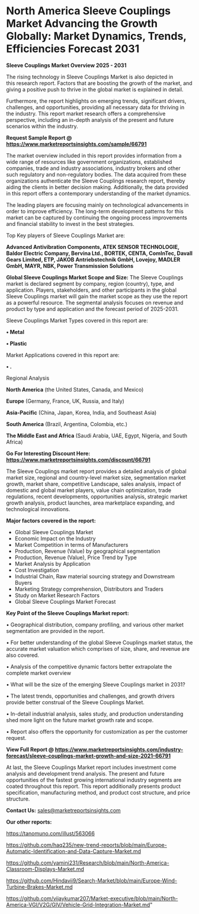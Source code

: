 # North America Sleeve Couplings Market Advancing the Growth Globally: Market Dynamics, Trends, Efficiencies Forecast 2031

<Strong> Sleeve Couplings Market Overview 2025 - 2031</strong>

The rising technology in Sleeve Couplings Market is also depicted in this research report. Factors that are boosting the growth of the market, and giving a positive push to thrive in the global market is explained in detail.

Furthermore, the report highlights on emerging trends, significant drivers, challenges, and opportunities, providing all necessary data for thriving in the industry. This report market research offers a comprehensive perspective, including an in-depth analysis of the present and future scenarios within the industry.

<strong>Request Sample Report @ <a href=https://www.marketreportsinsights.com/sample/66791>https://www.marketreportsinsights.com/sample/66791</a></strong>

The market overview included in this report provides information from a wide range of resources like government organizations, established companies, trade and industry associations, industry brokers and other such regulatory and non-regulatory bodies. The data acquired from these organizations authenticate the Sleeve Couplings research report, thereby aiding the clients in better decision making. Additionally, the data provided in this report offers a contemporary understanding of the market dynamics.

The leading players are focusing mainly on technological advancements in order to improve efficiency. The long-term development patterns for this market can be captured by continuing the ongoing process improvements and financial stability to invest in the best strategies.

Top Key players of Sleeve Couplings Market are:

<strong>Advanced Antivibration Components, ATEK SENSOR TECHNOLOGIE, Baldor Electric Company, Bervina Ltd., BORTEK, CENTA, ComInTec, Davall Gears Limited, ETP, JAKOB Antriebstechnik GmbH, Lovejoy, MADLER GmbH, MAYR, NBK, Power Transmission Solutions</strong>

<strong><b>Global Sleeve Couplings Market Scope and Size:</b></strong>
The Sleeve Couplings market is declared segment by company, region (country), type, and application. Players, stakeholders, and other participants in the global Sleeve Couplings market will gain the market scope as they use the report as a powerful resource. The segmental analysis focuses on revenue and product by type and application and the forecast period of 2025-2031.

Sleeve Couplings Market Types covered in this report are:

<strong>• Metal

• Plastic</strong>

Market Applications covered in this report are:

<strong>• .</strong> 

Regional Analysis

<strong>North America</strong> (the United States, Canada, and Mexico)

<strong>Europe</strong> (Germany, France, UK, Russia, and Italy)

<strong>Asia-Pacific</strong> (China, Japan, Korea, India, and Southeast Asia)

<strong>South America</strong> (Brazil, Argentina, Colombia, etc.)

<strong>The Middle East and Africa</strong> (Saudi Arabia, UAE, Egypt, Nigeria, and South Africa)

<strong>Go For Interesting Discount Here: <a href=https://www.marketreportsinsights.com/discount/66791>https://www.marketreportsinsights.com/discount/66791</a></strong>

The Sleeve Couplings market report provides a detailed analysis of global market size, regional and country-level market size, segmentation market growth, market share, competitive Landscape, sales analysis, impact of domestic and global market players, value chain optimization, trade regulations, recent developments, opportunities analysis, strategic market growth analysis, product launches, area marketplace expanding, and technological innovations.

<strong><b>Major factors covered in the report:</b></strong>
<ul>
  <li>Global Sleeve Couplings Market </li>
  <li>Economic Impact on the Industry</li>
  <li>Market Competition in terms of Manufacturers</li>
  <li>Production, Revenue (Value) by geographical segmentation</li>
  <li>Production, Revenue (Value), Price Trend by Type</li>
  <li>Market Analysis by Application</li>
  <li>Cost Investigation</li>
  <li>Industrial Chain, Raw material sourcing strategy and Downstream Buyers</li>
  <li>Marketing Strategy comprehension, Distributors and Traders</li>
  <li>Study on Market Research Factors</li>
  <li>Global Sleeve Couplings Market Forecast</li>
</ul>

<strong><b>Key Point of the Sleeve Couplings Market report:</b></strong>

• Geographical distribution, company profiling, and various other market segmentation are provided in the report.

• For better understanding of the global Sleeve Couplings market status, the accurate market valuation which comprises of size, share, and revenue are also covered.

• Analysis of the competitive dynamic factors better extrapolate the complete market overview

• What will be the size of the emerging Sleeve Couplings market in 2031?

• The latest trends, opportunities and challenges, and growth drivers provide better construal of the Sleeve Couplings Market.

• In-detail industrial analysis, sales study, and production understanding shed more light on the future market growth rate and scope.

• Report also offers the opportunity for customization as per the customer request.

<strong><b>View Full Report @ <a href=https://www.marketreportsinsights.com/industry-forecast/sleeve-couplings-market-growth-and-size-2021-66791>https://www.marketreportsinsights.com/industry-forecast/sleeve-couplings-market-growth-and-size-2021-66791</a></b></strong>


At last, the Sleeve Couplings Market report includes investment come analysis and development trend analysis. The present and future opportunities of the fastest growing international industry segments are coated throughout this report. This report additionally presents product specification, manufacturing method, and product cost structure, and price structure.

<strong>Contact Us:</strong>
sales@marketreportsinsights.com

<strong>Our other reports:</strong>

<a href=https://tanomuno.com/illust/563066>https://tanomuno.com/illust/563066</a>

<a href=https://github.com/haq235/new-trend-reports/blob/main/Europe-Automatic-Identification-and-Data-Capture-Market.md>https://github.com/haq235/new-trend-reports/blob/main/Europe-Automatic-Identification-and-Data-Capture-Market.md</a>

<a href=https://github.com/yamini231/Research/blob/main/North-America-Classroom-Displays-Market.md>https://github.com/yamini231/Research/blob/main/North-America-Classroom-Displays-Market.md</a>

<a href=https://github.com/Hindavii9/Search-Market/blob/main/Europe-Wind-Turbine-Brakes-Market.md>https://github.com/Hindavii9/Search-Market/blob/main/Europe-Wind-Turbine-Brakes-Market.md</a>

<a href=https://github.com/vijaykumar207/Market-executive/blob/main/North-America-VGI/V2G/GIV/Vehicle-Grid-Integration-Market.md>https://github.com/vijaykumar207/Market-executive/blob/main/North-America-VGI/V2G/GIV/Vehicle-Grid-Integration-Market.md</a>"

